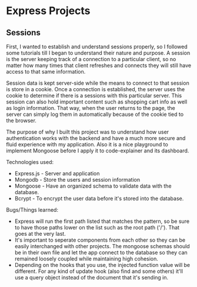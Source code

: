 # Express Projects

## Sessions

First, I wanted to establish and understand sessions properly, so I followed some tutorials till I began to understand their nature and purpose. A session is the server keeping track of a connection to a particular client, so no matter how many times that client refreshes and connects they will still have access to that same information.

Session data is kept server-side while the means to connect to that session is store in a cookie. Once a connection is established, the server uses the cookie to determine if there is a sessions with this particular server. This session can also hold important content such as shopping cart info as well as login information. That way, when the user returns to the page, the server can simply log them in automatically because of the cookie tied to the browser.

The purpose of why I built this project was to understand how user authentication works with the backend and have a much more secure and fluid experience with my application. Also it is a nice playground to implement Mongoose before I apply it to code-explainer and its dashboard.

Technologies used:

- Express.js - Server and application
- Mongodb - Store the users and session information
- Mongoose - Have an organized schema to validate data with the database.
- Bcrypt - To encrypt the user data before it's stored into the database.

Bugs/Things learned:

- Express will run the first path listed that matches the pattern, so be sure to have those paths lower on the list such as the root path ('/'). That goes at the very last.
- It's important to seperate components from each other so they can be easily interchanged with other projects. The mongoose schemas should be in their own file and let the app connect to the database so they can remained loosely coupled while maintaining high cohesion.
- Depending on the hooks that you use, the injected function value will be different. For any kind of update hook (also find and some others) it'll use a query object instead of the document that it's sending in.

